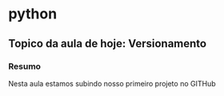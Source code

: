 # python

## Topico da aula de hoje: Versionamento

### Resumo

Nesta aula estamos subindo nosso primeiro projeto no GITHub
